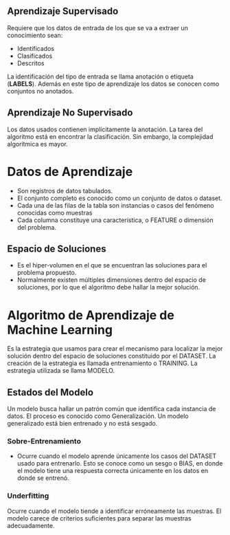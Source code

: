 
## Aprendizaje Supervisado
Requiere que los datos de entrada de los que se va a extraer un conocimiento sean:
- Identificados
- Clasificados
- Descritos

La identificación del tipo de entrada se llama anotación o etiqueta (**LABELS**). Además en este tipo de aprendizaje los datos se conocen como conjuntos no anotados.

## Aprendizaje No Supervisado
Los datos usados contienen implícitamente la anotación. La tarea del algoritmo está en encontrar la clasificación. Sin embargo, la complejidad algorítmica es mayor.

# Datos de Aprendizaje
- Son registros de datos tabulados.
- El conjunto completo es conocido como un conjunto de datos o dataset.
- Cada una de las filas de la tabla son instancias o casos del fenómeno conocidas como muestras
- Cada columna constituye una característica, o FEATURE o dimensión del problema.

## Espacio de Soluciones
- Es el hiper-volumen en el que se encuentran las soluciones para el problema propuesto.
- Normalmente existen múltiples dimensiones dentro del espacio de soluciones, por lo que el algoritmo debe hallar la mejor solución.

# Algoritmo de Aprendizaje de Machine Learning
Es la estrategia que usamos para crear el mecanismo para localizar la mejor solución dentro del espacio de soluciones constituido por el DATASET.  La creación de la estrategia es llamada entrenamiento o TRAINING. La estrategia utilizada se llama MODELO.

## Estados del Modelo
Un modelo busca hallar un patrón común que identifica cada instancia de datos. El proceso es conocido como Generalización. Un modelo generalizado está bien entrenado y no está sesgado.

### Sobre-Entrenamiento
- Ocurre cuando el modelo aprende únicamente los casos del DATASET usado para entrenarlo. Esto se conoce como un sesgo o BIAS, en donde el modelo tiene una respuesta correcta únicamente en los datos en donde se entrenó.
### Underfitting
Ocurre cuando el modelo tiende a identificar erróneamente las muestras. El modelo carece de criterios suficientes para separar las muestras adecuadamente.